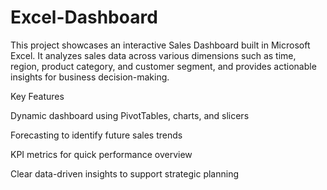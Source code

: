 # Excel-Dashboard
This project showcases an interactive Sales Dashboard built in Microsoft Excel. It analyzes sales data across various dimensions such as time, region, product category, and customer segment, and provides actionable insights for business decision-making.

 Key Features

Dynamic dashboard using PivotTables, charts, and slicers

Forecasting to identify future sales trends

KPI metrics for quick performance overview

Clear data-driven insights to support strategic planning
